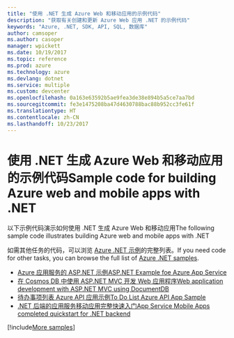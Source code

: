 ```yaml
---
title: "使用 .NET 生成 Azure Web 和移动应用的示例代码"
description: "获取有关创建和更新 Azure Web 应用 .NET 的示例代码"
keywords: "Azure, .NET, SDK, API, SQL, 数据库"
author: camsoper
ms.author: casoper
manager: wpickett
ms.date: 10/19/2017
ms.topic: reference
ms.prod: azure
ms.technology: azure
ms.devlang: dotnet
ms.service: multiple
ms.custom: devcenter
ms.openlocfilehash: 0a163e63592b5ae9fea3de38e894b5a5ce7aa7bd
ms.sourcegitcommit: fe3e1475208ba47d4630788bac88b952cc3fe61f
ms.translationtype: HT
ms.contentlocale: zh-CN
ms.lasthandoff: 10/23/2017
---
```

# <a name="sample-code-for-building-azure-web-and-mobile-apps-with-net"></a><span data-ttu-id="ebe43-104">使用 .NET 生成 Azure Web 和移动应用的示例代码</span><span class="sxs-lookup"><span data-stu-id="ebe43-104">Sample code for building Azure web and mobile apps with .NET</span></span>

<span data-ttu-id="ebe43-105">以下示例代码演示如何使用 .NET 生成 Azure Web 和移动应用</span><span class="sxs-lookup"><span data-stu-id="ebe43-105">The following sample code illustrates building Azure web and mobile apps with .NET</span></span>

<span data-ttu-id="ebe43-106">如需其他任务的代码，可以浏览 [Azure .NET 示例](https://azure.microsoft.com/resources/samples/?platform=dotnet&view=azure-dotnet)的完整列表。</span><span class="sxs-lookup"><span data-stu-id="ebe43-106">If you need code for other tasks, you can browse the full list of [Azure .NET samples](https://azure.microsoft.com/resources/samples/?platform=dotnet&view=azure-dotnet).</span></span>

- [<span data-ttu-id="ebe43-107">Azure 应用服务的 ASP.NET 示例</span><span class="sxs-lookup"><span data-stu-id="ebe43-107">ASP.NET Example foe Azure App Service</span></span>](https://azure.microsoft.com/en-us/resources/samples/app-service-web-dotnet-get-started/)
- [<span data-ttu-id="ebe43-108">在 Cosmos DB 中使用 ASP.NET MVC 开发 Web 应用程序</span><span class="sxs-lookup"><span data-stu-id="ebe43-108">Web application development with ASP.NET MVC using DocumentDB</span></span>](https://azure.microsoft.com/en-us/resources/samples/documentdb-dotnet-todo-app/
)
- [<span data-ttu-id="ebe43-109">待办事项列表 Azure API 应用示例</span><span class="sxs-lookup"><span data-stu-id="ebe43-109">To Do List Azure API App Sample</span></span>](https://azure.microsoft.com/en-us/resources/samples/app-service-api-dotnet-todo-list/?cdn=disable)
- [<span data-ttu-id="ebe43-110">.NET 后端的应用服务移动应用完整快速入门</span><span class="sxs-lookup"><span data-stu-id="ebe43-110">App Service Mobile Apps completed quickstart for .NET backend</span></span>](https://azure.microsoft.com/en-us/resources/samples/app-service-mobile-dotnet-backend-quickstart/)


[!include[More samples](includes/more-samples.md)]
